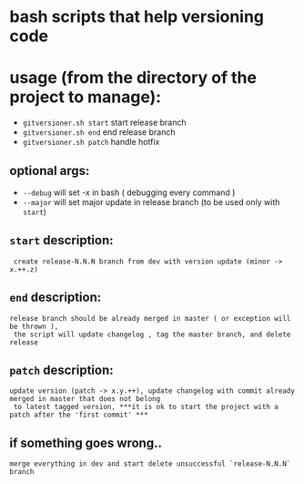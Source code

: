 # bash scripts that help versioning code

# usage (from the directory of the project to manage): 
- `gitversioner.sh start` start release branch  
- `gitversioner.sh end` end release branch  
- `gitversioner.sh patch` handle hotfix  
  
## optional args:
- `--debug` will set -x in bash ( debugging every command )
- `--major` will set major update in release branch (to be used only with `start`)

## `start` description:
```
 create release-N.N.N branch from dev with version update (minor -> x.++.z)
```

## `end` description:
```
release branch should be already merged in master ( or exception will be thrown ), 
 the script will update changelog , tag the master branch, and delete release
```

## `patch` description:
```
update version (patch -> x.y.++), update changelog with commit already merged in master that does not belong 
 to latest tagged version, ***it is ok to start the project with a patch after the 'first commit' ***
```


## if something goes wrong..
```
merge everything in dev and start delete unsuccessful `release-N.N.N` branch
```